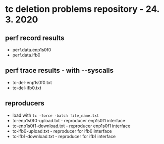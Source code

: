# tc deletion problems repository - 24. 3. 2020
## perf record results
- perf.data.enp1s0f0
- perf.data.ifb0

## perf trace results - with --syscalls
- tc-del-enp1s0f0.txt
- tc-del-ifb0.txt

## reproducers
- load with `tc -force -batch file_name.txt`
- tc-enp1s0f0-upload.txt - reproducer enp1s0f1 interface
- tc-enp1s0f1-download.txt - reproducer enp1s0f1 interface
- tc-ifb0-upload.txt - reproducer for ifb0 interface
- tc-ifb1-download.txt - reproducer for ifb1 interface
